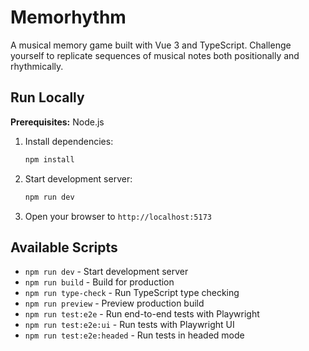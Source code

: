 # Memorhythm

A musical memory game built with Vue 3 and TypeScript. Challenge yourself to replicate sequences of musical notes both positionally and rhythmically.

## Run Locally

**Prerequisites:** Node.js

1. Install dependencies:
   ```bash
   npm install
   ```

2. Start development server:
   ```bash
   npm run dev
   ```

3. Open your browser to `http://localhost:5173`

## Available Scripts

- `npm run dev` - Start development server
- `npm run build` - Build for production
- `npm run type-check` - Run TypeScript type checking
- `npm run preview` - Preview production build
- `npm run test:e2e` - Run end-to-end tests with Playwright
- `npm run test:e2e:ui` - Run tests with Playwright UI
- `npm run test:e2e:headed` - Run tests in headed mode
